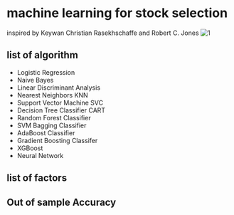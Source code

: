 # machine learning for stock selection
inspired by Keywan Christian Rasekhschaffe and Robert C. Jones 
![1](https://user-images.githubusercontent.com/46503526/73234417-ffee7800-4157-11ea-8234-b99cdce1aa65.PNG)

## list of algorithm
- Logistic Regression
- Naive Bayes
- Linear Discriminant Analysis 
- Nearest Neighbors KNN
- Support Vector Machine SVC
- Decision Tree Classifier CART
- Random Forest Classifier
- SVM Bagging Classifier
- AdaBoost Classifier
- Gradient Boosting Classifer
- XGBoost  
- Neural Network

## list of factors


## Out of sample Accuracy
